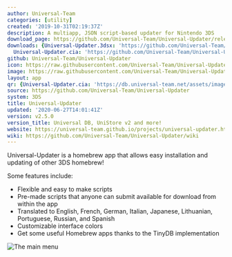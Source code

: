 ```yaml
---
author: Universal-Team
categories: [utility]
created: '2019-10-31T02:19:37Z'
description: A multiapp, JSON script-based updater for Nintendo 3DS
download_page: https://github.com/Universal-Team/Universal-Updater/releases/tag/v2.5.0
downloads: {Universal-Updater.3dsx: 'https://github.com/Universal-Team/Universal-Updater/releases/download/v2.5.0/Universal-Updater.3dsx',
  Universal-Updater.cia: 'https://github.com/Universal-Team/Universal-Updater/releases/download/v2.5.0/Universal-Updater.cia'}
github: Universal-Team/Universal-Updater
icon: https://raw.githubusercontent.com/Universal-Team/Universal-Updater/master/app/icon.png
image: https://raw.githubusercontent.com/Universal-Team/Universal-Updater/master/app/banner.png
layout: app
qr: {Universal-Updater.cia: 'https://db.universal-team.net/assets/images/qr/universal-updater.cia.png'}
source: https://github.com/Universal-Team/Universal-Updater
system: 3DS
title: Universal-Updater
updated: '2020-06-27T14:01:41Z'
version: v2.5.0
version_title: Universal DB, UniStore v2 and more!
website: https://universal-team.github.io/projects/universal-updater.html
wiki: https://github.com/Universal-Team/Universal-Updater/wiki
---
```

Universal-Updater is a homebrew app that allows easy installation and updating of other 3DS homebrew!

Some features include:
- Flexible and easy to make scripts
- Pre-made scripts that anyone can submit available for download from within the app
- Translated to English, French, German, Italian, Japanese, Lithuanian, Portuguese, Russian, and Spanish
- Customizable interface colors
- Get some useful Homebrew apps thanks to the TinyDB implementation

![The main menu](https://universal-team.github.io/images/universal-updater/mainMenu.png)